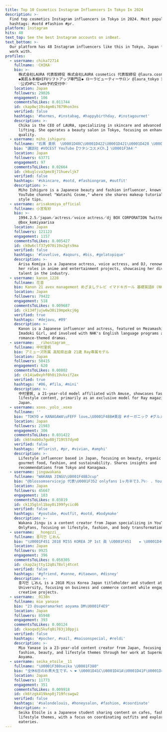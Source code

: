 ```yaml
---
title: Top 10 Cosmetics Instagram Influencers In Tokyo In 2024
description: >-
  Find top cosmetics Instagram influencers in Tokyo in 2024. Most popular
  hashtags: #ootd #fashion #pr.
platform: Instagram
hits: 48
text_top: See the best Instagram accounts on inBeat.
text_bottom: >-
  Our platform has 48 Instagram influencers like this in Tokyo, Japan for you to
  work with.
profiles:
  - username: chika72714
    fullname: ♡CHIKA♡
    bio: >-
      株式会社LAURA 代表取締役 株式会社LAURA cosmetics 代表取締役 @laura.cosmetics.tokyo
      ◆美肌＆本格HIFUリフトアップ専門店◆ ローラビューティーサロン @laura_tokyo 東京都中央区佃1-2-4「月島駅」徒歩5分
      ♡公式HPにてweb予約受付中♡
    location: Japan
    followers: 29026
    engagement: 106
    commentsToLikes: 0.011744
    id: ckap0wj19s4gm0i7879hon3ns
    verified: false
    hashtags: '#hermes, #instabag, #happybirthday, #instagourmet'
    description: >-
      Chika is the CEO of LAURA, specializing in skincare and advanced HIFU
      lifting. She operates a beauty salon in Tokyo, focusing on enhancing skin
      quality.
  - username: miho_ishiguro
    fullname: "石黒 美帆  \U0001D40C\U0001D422\U0001D421\U0001D428 \U0001D408\U0001D42C\U0001D421\U0001D422\U0001D420\U0001D42E\U0001D42B\U0001D428"
    bio: "講談社 #VOCEST YouTube【ワタシコスメCh.】\U0001F3A4♡"
    location: Japan
    followers: 63771
    engagement: 97
    commentsToLikes: 0.02664
    id: ck6uglcva3pmc0j71huevljk7
    verified: false
    hashtags: '#skincare, #ootd, #fashiongram, #outfit'
    description: >-
      Miho Ishiguro is a Japanese beauty and fashion influencer, known for her
      YouTube channel "Watashi Cosme," where she shares makeup tutorials and
      style tips.
  - username: arisakomiya_official
    fullname: 小宮有紗
    bio: >-
      1994.2.5／japan／actress／voice actress／dj BOX CORPORATION Twitter :
      @box_komiyaarisa
    location: Japan
    followers: 121123
    engagement: 1157
    commentsToLikes: 0.005427
    id: ck0w6clf37y070i19x2gts9ma
    verified: false
    hashtags: '#lovelive, #aqours, #bis, #gelatopique'
    description: >-
      Arisa Komiya is a Japanese actress, voice actress, and DJ, renowned for
      her roles in anime and entertainment projects, showcasing her diverse
      talent in the industry.
  - username: kanon_1228
    fullname: 花音
    bio: Kanon 21 avex management めざましテレビ イマドキガール 基礎英語0 (NHK第2ラジオ) 恋愛ドラマな恋がしたい2
    location: Japan
    followers: 79422
    engagement: 518
    commentsToLikes: 0.009687
    id: ck134fjujw6w30i19mpekcj6g
    verified: true
    hashtags: '#dejavu, #09'
    description: >-
      Kanon is a Japanese influencer and actress, featured on Mezamashi TV as an
      Imadoki Girl, and involved with NHK's English language programs and
      romance-themed dramas.
  - username: __rihostagram__
    fullname: 中村里帆
    bio: アミューズ所属 高知県出身 21歳 Ray専属モデル
    location: Japan
    followers: 58415
    engagement: 620
    commentsToLikes: 0.00802
    id: ck14iw0xyhf0h0i19vkxif2ax
    verified: true
    hashtags: '#06, #fila, #mini'
    description: >-
      中村里帆, a 21-year-old model affiliated with Amuse, showcases fashion and
      lifestyle content, primarily as an exclusive model for Ray magazine in
      Japan.
  - username: xoxo._yolo_.xoxo
    fullname: ''
    bio: "TOKYO ⇄ KANAGAWA\uFEFF love…\U0001F48B#美容 #オーガニック #グルメ #ファッション #サスティナブル\uFEFF \uFEFF \U0001F4E9お仕事のご依頼⇨DM or Mail"
    location: Japan
    followers: 21983
    engagement: 306
    commentsToLikes: 0.031422
    id: ck6tmab0a7gu80j719t57dyn0
    verified: false
    hashtags: '#florist, #pr, #vivian, #amphi'
    description: >-
      Lifestyle influencer based in Japan, focusing on beauty, organic products,
      gourmet food, fashion, and sustainability. Shares insights and
      recommendations from Tokyo and Kanagawa.
  - username: jinguwakana
    fullname: "WAKANA JINGU\U0001F48BJcup"
    bio: "@blossomservicejp 代表\U0001F352 onlyfans 1ヶ月半で3.7%✨ . YouTube\U0001F497onlyfans\U0001F497produce\U0001F497blossom\U0001F497"
    location: Japan
    followers: 45667
    engagement: 183
    commentsToLikes: 0.03819
    id: ck135glnl1bay0i199fycicd6
    verified: false
    hashtags: '#youtube, #outfit, #ootd, #bodymake'
    description: >-
      Wakana Jingu is a content creator from Japan specializing in YouTube and
      OnlyFans, focusing on lifestyle, fashion, and body transformation themes.
  - username: __hongzzi__
    fullname: 홍지언 じおん
    bio: "\U0001F451 2018 MISS KOREA JP 1st 眞 \U0001F451 ㅤ ✒︎ \U0001D40A\U0001D41E\U0001D422\U0001D428 \U0001D42E\U0001D427\U0001D422\U0001D42F. @keio_university \U0001D68B\U0001D69E\U0001D69C\U0001D692\U0001D697\U0001D68E\U0001D69C\U0001D69C & \U0001D68C\U0001D698\U0001D696\U0001D696\U0001D68E\U0001D69B\U0001D68C\U0001D68E #慶應 #게이오 #유학생 #홍찌구르메 #171cm \U0001F48C 촬영 / \U0001D672\U0001D698\U0001D697\U0001D69D\U0001D68A\U0001D68C\U0001D69D \U0001D673\U0001D67C"
    location: Japan
    followers: 9925
    engagement: 396
    commentsToLikes: 0.058305
    id: ckap2ajtty12q0i78vlj4tcnt
    verified: false
    hashtags: '#gfriend, #sonne, #itaewon, #disney'
    description: >-
      홍지언 し゚おん is a 2018 Miss Korea Japan titleholder and student at Keio
      University, focusing on business and commerce content while engaged in
      creative projects.
  - username: _0138n
    fullname: mio yanase
    bio: "23 @superamarket aoyama DM\U0001F4E9"
    location: Japan
    followers: 85948
    engagement: 393
    commentsToLikes: 0.00124
    id: ckaoqxdj5kufq0i783j10ppji
    verified: false
    hashtags: '#pocher, #nail, #maisonspecial, #reldi'
    description: >-
      Mio Yanase is a 23-year-old content creator from Japan, focusing on
      fashion, beauty, and lifestyle themes through her work at Supermarket
      Aoyama.
  - username: seika_etoile__11
    fullname: "\U0001F380seika \U0001F380"
    bio: "全休6日のお茶大生です。✎ ❤︎ \U0001D41C\U0001D41A\U0001D41F\U0001D41E┊\U0001D41F\U0001D41A\U0001D42C\U0001D421\U0001D422\U0001D428\U0001D427┊ \U0001D429\U0001D422\U0001D427\U0001D424 ❤︎ #せいかのコーディネート\U0001F48D\uFEFF #せいかのカフェ巡り\U0001F492\uFEFF インスタは私が作ったおとぎ話\U0001F3F9"
    location: Japan
    followers: 11773
    engagement: 351
    commentsToLikes: 0.009918
    id: ck6tzgk419knp0j719fcswgw2
    verified: false
    hashtags: '#salondelouis, #honeysalon, #fashion, #coordinate'
    description: >-
      Seika Etoile is a Japanese student sharing content on cafes, fashion, and
      lifestyle themes, with a focus on coordinating outfits and exploring local
      eateries.
---
```


